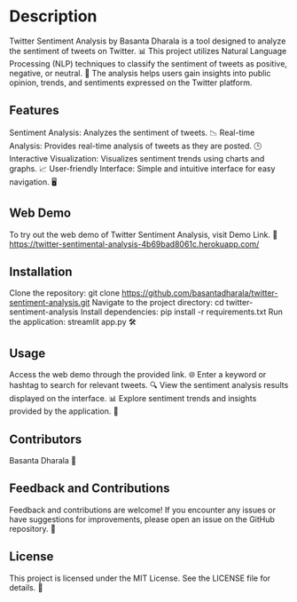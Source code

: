 # Description
Twitter Sentiment Analysis by Basanta Dharala is a tool designed to analyze the sentiment of tweets on Twitter. 📊 This project utilizes Natural Language Processing (NLP) techniques to classify the sentiment of tweets as positive, negative, or neutral. 🧠 The analysis helps users gain insights into public opinion, trends, and sentiments expressed on the Twitter platform.

## Features
Sentiment Analysis: Analyzes the sentiment of tweets. 📉
Real-time Analysis: Provides real-time analysis of tweets as they are posted. 🕒
Interactive Visualization: Visualizes sentiment trends using charts and graphs. 📈
User-friendly Interface: Simple and intuitive interface for easy navigation. 🖥️

## Web Demo
To try out the web demo of Twitter Sentiment Analysis, visit Demo Link. 🚀
https://twitter-sentimental-analysis-4b69bad8061c.herokuapp.com/

## Installation
Clone the repository: git clone https://github.com/basantadharala/twitter-sentiment-analysis.git
Navigate to the project directory: cd twitter-sentiment-analysis
Install dependencies: pip install -r requirements.txt
Run the application: streamlit app.py 🛠️
## Usage
Access the web demo through the provided link. 🌐
Enter a keyword or hashtag to search for relevant tweets. 🔍
View the sentiment analysis results displayed on the interface. 📊
Explore sentiment trends and insights provided by the application. 🧐

## Contributors
Basanta Dharala 🙌
## Feedback and Contributions
Feedback and contributions are welcome! If you encounter any issues or have suggestions for improvements, please open an issue on the GitHub repository. 📝

## License
This project is licensed under the MIT License. See the LICENSE file for details. 📜
